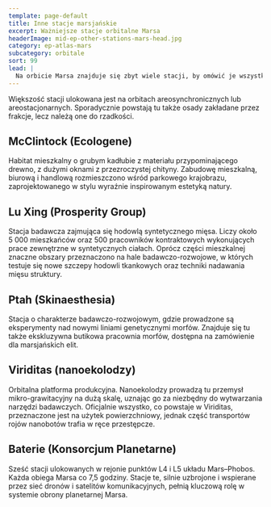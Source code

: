 ```yaml
---
template: page-default
title: Inne stacje marsjańskie
excerpt: Ważniejsze stacje orbitalne Marsa
headerImage: mid-ep-other-stations-mars-head.jpg
category: ep-atlas-mars
subcategory: orbitale
sort: 99
lead: |
  Na orbicie Marsa znajduje się zbyt wiele stacji, by omówić je wszystkie, dlatego poniżej przedstawiono kilka z ważniejszych. Każdą z nich zarządza głównie jeden hiperkorp, choć udział w ich własności i działalności mogą mieć również inne korporacje.
---
```

Większość stacji ulokowana jest na orbitach areosynchronicznych lub areostacjonarnych. Sporadycznie powstają tu także osady zakładane przez frakcje, lecz należą one do rzadkości.

## McClintock (Ecologene)
Habitat mieszkalny o grubym kadłubie z materiału przypominającego drewno, z dużymi oknami z przezroczystej chityny. Zabudowę mieszkalną, biurową i handlową rozmieszczono wśród parkowego krajobrazu, zaprojektowanego w stylu wyraźnie inspirowanym estetyką natury.

## Lu Xing (Prosperity Group) 
Stacja badawcza zajmująca się hodowlą syntetycznego mięsa. Liczy około 5 000 mieszkańców oraz 500 pracowników kontraktowych wykonujących prace zewnętrzne w syntetycznych ciałach. Oprócz części mieszkalnej znaczne obszary przeznaczono na hale badawczo-rozwojowe, w których testuje się nowe szczepy hodowli tkankowych oraz techniki nadawania mięsu struktury.

## Ptah (Skinaesthesia)
Stacja o charakterze badawczo-rozwojowym, gdzie prowadzone są eksperymenty nad nowymi liniami genetycznymi morfów. Znajduje się tu także ekskluzywna butikowa pracownia morfów, dostępna na zamówienie dla marsjańskich elit.

## Viriditas (nanoekolodzy)
Orbitalna platforma produkcyjna. Nanoekolodzy prowadzą tu przemysł mikro-grawitacyjny na dużą skalę, uznając go za niezbędny do wytwarzania narzędzi badawczych. Oficjalnie wszystko, co powstaje w Viriditas, przeznaczone jest na użytek powierzchniowy, jednak część transportów rojów nanobotów trafia w ręce przestępcze.

## Baterie (Konsorcjum Planetarne) 
Sześć stacji ulokowanych w rejonie punktów L4 i L5 układu Mars–Phobos. Każda obiega Marsa co 7,5 godziny. Stacje te, silnie uzbrojone i wspierane przez sieć dronów i satelitów komunikacyjnych, pełnią kluczową rolę w systemie obrony planetarnej Marsa.